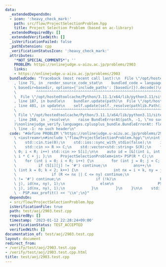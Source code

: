 ```yaml
---
data:
  _extendedDependsOn:
  - icon: ':heavy_check_mark:'
    path: src/flow/ProjectSelectionProblem.hpp
    title: Project Selection Problem (based on ac-library)
  _extendedRequiredBy: []
  _extendedVerifiedWith: []
  _isVerificationFailed: false
  _pathExtension: cpp
  _verificationStatusIcon: ':heavy_check_mark:'
  attributes:
    '*NOT_SPECIAL_COMMENTS*': ''
    PROBLEM: https://onlinejudge.u-aizu.ac.jp/problems/2903
    links:
    - https://onlinejudge.u-aizu.ac.jp/problems/2903
  bundledCode: "Traceback (most recent call last):\n  File \"/opt/hostedtoolcache/Python/3.11.1/x64/lib/python3.11/site-packages/onlinejudge_verify/documentation/build.py\"\
    , line 71, in _render_source_code_stat\n    bundled_code = language.bundle(stat.path,\
    \ basedir=basedir, options={'include_paths': [basedir]}).decode()\n          \
    \         ^^^^^^^^^^^^^^^^^^^^^^^^^^^^^^^^^^^^^^^^^^^^^^^^^^^^^^^^^^^^^^^^^^^^^^^^^^^^^^^^^\n\
    \  File \"/opt/hostedtoolcache/Python/3.11.1/x64/lib/python3.11/site-packages/onlinejudge_verify/languages/cplusplus.py\"\
    , line 187, in bundle\n    bundler.update(path)\n  File \"/opt/hostedtoolcache/Python/3.11.1/x64/lib/python3.11/site-packages/onlinejudge_verify/languages/cplusplus_bundle.py\"\
    , line 401, in update\n    self.update(self._resolve(pathlib.Path(included), included_from=path))\n\
    \                ^^^^^^^^^^^^^^^^^^^^^^^^^^^^^^^^^^^^^^^^^^^^^^^^^^^^^^^^^\n \
    \ File \"/opt/hostedtoolcache/Python/3.11.1/x64/lib/python3.11/site-packages/onlinejudge_verify/languages/cplusplus_bundle.py\"\
    , line 260, in _resolve\n    raise BundleErrorAt(path, -1, \"no such header\"\
    )\nonlinejudge_verify.languages.cplusplus_bundle.BundleErrorAt: flow/ProjectSelectionProblem.hpp:\
    \ line -1: no such header\n"
  code: "#define PROBLEM \"https://onlinejudge.u-aizu.ac.jp/problems/2903\"\n\n#include\
    \ <iostream>\n#include \"flow/ProjectSelectionProblem.hpp\"\n\nint main() {\n\
    \    std::cin.tie(0);\n    std::ios::sync_with_stdio(false);\n    int R, C;\n\
    \    std::cin >> R >> C;\n    std::vector<std::string> S(R);\n    for (int i =\
    \ 0; i < R; i++) std::cin >> S[i];\n\n    auto id = [&](int i, int j) { return\
    \ i * C + j; };\n    ProjectSelectionProblem<int> PSP(R * C);\n    int ans = 0;\n\
    \    for (int i = 0; i < R; i++) {\n        for (int j = 0; j < C; j++) {\n  \
    \          if (S[i][j] != '#') continue;\n            ans++;\n            for\
    \ (int k = 0; k < 2; k++) {\n                int nx = i + k, ny = j + 1 - k;\n\
    \                if (R <= nx || C <= ny) continue;\n                if (S[nx][ny]\
    \ != '#') continue;\n                if (!k)\n                    PSP.x_false_y_false_profit(id(i,\
    \ j), id(nx, ny), 1);\n                else\n                    PSP.x_true_y_true_profit(id(i,\
    \ j), id(nx, ny), 1);\n            }\n        }\n    }\n\n    std::cout << ans\
    \ - PSP.max_profit() << '\\n';\n}"
  dependsOn:
  - src/flow/ProjectSelectionProblem.hpp
  isVerificationFile: true
  path: test/aoj/2903.test.cpp
  requiredBy: []
  timestamp: '2023-01-12 22:28:24+09:00'
  verificationStatus: TEST_ACCEPTED
  verifiedWith: []
documentation_of: test/aoj/2903.test.cpp
layout: document
redirect_from:
- /verify/test/aoj/2903.test.cpp
- /verify/test/aoj/2903.test.cpp.html
title: test/aoj/2903.test.cpp
---
```

